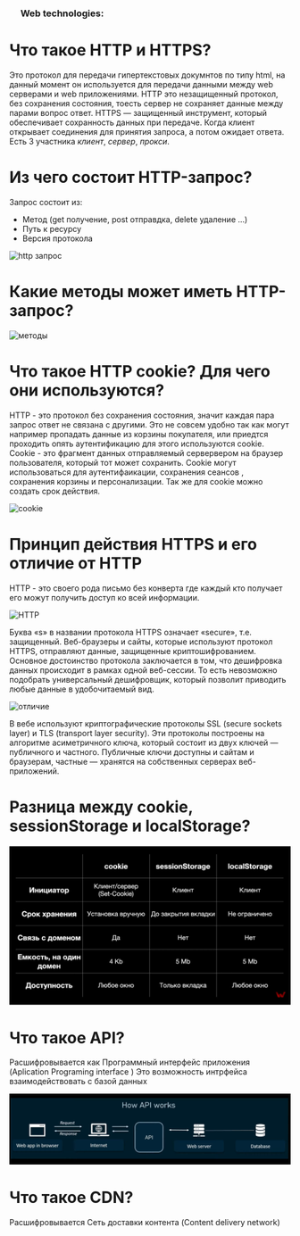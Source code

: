 <h3>
  <img src="https://www.nicepng.com/png/full/363-3634614_website-designing-web-logo.png" width="16" height="16" />
  <span>Web technologies:</span>
</h3>

# Что такое HTTP и HTTPS? 
 Это протокол для передачи гипертекстовых докумнтов по типу html, на данный момент он используется для передачи данными между web серверами и web приложениями. HTTP это  незащищенный протокол, без сохранения состояния, тоесть сервер не сохраняет данные между парами вопрос ответ. HTTPS — защищенный инструмент, который обеспечивает сохранность данных при передаче.  Когда клиент открывает соединения для принятия запроса, а потом ожидает ответа. Есть 3 участника *клиент*, *сервер*, *прокси*. 

 # Из чего состоит HTTP-запрос?
Запрос состоит из:
 - Метод (get получение, post отправдка, delete удаление ...)
 - Путь к ресурсу
 - Версия протокола

 ![http запрос](https://mdn.mozillademos.org/files/13687/HTTP_Request.png)

 # Какие методы может иметь HTTP-запрос? 
 ![методы](https://img.findpatent.ru/img_data/1298/12988989.jpg)

 # Что такое HTTP cookie? Для чего они используются?
 HTTP - это протокол без сохранения состояния, значит каждая пара запрос ответ не связана с другими. Это не совсем удобно так как могут например пропадать данные из корзины покупателя, или приедтся проходить опять аутентификацию для этого используются cookie. Сookie - это фрагмент данных отправляемый сервервером на браузер пользователя, который тот может сохранить. Сookie могут использоваться для аутентифаикации, сохранения сеансов , сохранения корзины и персонализации. Так же для cookie можно создать срок действия. 


![cookie](https://https://img-blog.csdnimg.cn/20210125165311668.png)

# Принцип действия HTTPS и его отличие от HTTP

HTTP - это своего рода письмо без конверта где каждый кто получает его можут получить доступ ко всей информации.
    
![HTTP](https://thumb.tildacdn.com/tild6664-3631-4239-b466-663764366235/-/format/webp/protokol_sajta.jpg)

Буква «s» в названии протокола HTTPS означает «secure», т.е. защищенный. Веб-браузеры и сайты, которые используют протокол HTTPS, отправляют данные, защищенные криптошифрованием. Основное достоинство протокола заключается в том, что дешифровка данных происходит в рамках одной веб-сессии. То есть невозможно подобрать универсальный дешифровщик, который позволит приводить любые данные в удобочитаемый вид.

![отличие](https://thumb.tildacdn.com/tild3435-3931-4563-b739-613266653335/-/resize/920x/-/format/webp/https-cdn.png)

В вебе используют криптографические протоколы SSL (secure sockets layer) и TLS (transport layer security). Эти протоколы построены на алгоритме асиметричного ключа, который состоит из двух ключей — публичного и частного. Публичные ключи доступны и сайтам и браузерам, частные — хранятся на собственных серверах веб-приложений.
 

 # Разница между cookie, sessionStorage и localStorage?

 ![cookie](./18.png)

  # Что такое API?

  Расшифровывается как Программный интерфейс приложения (Aplication Programing interface ) Это возможность интрфейса взаимодействовать с базой данных 

   ![api](./19.png)


   # Что такое CDN?

   Расшифровывается Сеть доставки контента (Content delivery network)